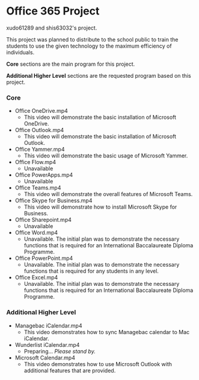 # Office 365 Project

xudo61289 and shis63032's project.



This project was planned to distribute to the school public to train the students to use the given technology to the maximum efficiency of individuals.



**Core** sections are the main program for this project.

**Additional Higher Level** sections are the requested program based on this project.



### Core

- Office OneDrive.mp4
  - This video will demonstrate the basic installation of Microsoft OneDrive.
- Office Outlook.mp4
  - This video will demonstrate the basic installation of Microsoft Outlook.
- Office Yammer.mp4
  - This video will demonstrate the basic usage of Microsoft Yammer.
- Office Flow.mp4
  - Unavailable
- Office PowerApps.mp4
  - Unavailable
- Office Teams.mp4
  - This video will demonstrate the overall features of Microsoft Teams.
- Office Skype for Business.mp4
  - This video will demonstrate how to install Microsoft Skype for Business.
- Office Sharepoint.mp4
  - Unavailable
- Office Word.mp4
  - Unavailable. The initial plan was to demonstrate the necessary functions that is required for an International Baccalaureate Diploma Programme.
- Office PowerPoint.mp4
  - Unavailable. The initial plan was to demonstrate the necessary functions that is required for any students in any level.
- Office Excel.mp4
  - Unavailable. The initial plan was to demonstrate the necessary functions that is required for an International Baccalaureate Diploma Programme.



### Additional Higher Level

- Managebac iCalendar.mp4
  - This video demonstrates how to sync Managebac calendar to Mac iCalendar.
- Wunderlist iCalendar.mp4
  - Preparing... *Please stand by.*
- Microsoft Calendar.mp4
  - This video demonstrates how to use Microsoft Outlook with additional features that are provided.
